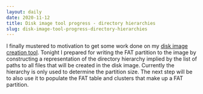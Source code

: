 ```yaml
---
layout: daily
date: 2020-11-12
title: Disk image tool progress - directory hierarchies
slug: disk-image-tool-progress-directory-hierarchies
---
```


I finally mustered to motivation to get some work done on my
[disk image creation tool](https://github.com/stevebob/gpt-fat-disk-image).
Tonight I prepared for writing the FAT partition to the image by constructing
a representation of the directory hierarchy implied by the list of paths
to all files that will be created in the disk image.
Currently the hierarchy is only used to determine the partition size.
The next step will be to also use it to populate the FAT table and clusters
that make up a FAT partition.
